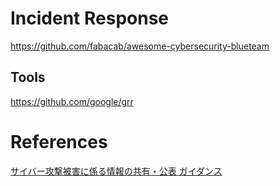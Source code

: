 # Incident Response

https://github.com/fabacab/awesome-cybersecurity-blueteam

## Tools

https://github.com/google/grr

# References

[サイバー攻撃被害に係る情報の共有・公表 ガイダンス](https://www.nisc.go.jp/pdf/council/cs/kyogikai/guidance2022_honbun.pdf)
